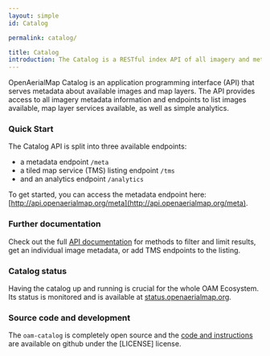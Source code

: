 ```yaml
---
layout: simple
id: Catalog

permalink: catalog/

title: Catalog
introduction: The Catalog is a RESTful index API of all imagery and metadata available within the OAM system.
---
```


OpenAerialMap Catalog is an application programming interface (API) that serves metadata about available images and map layers. The API provides access to all imagery metadata information and endpoints to list images available, map layer services available, as well as simple analytics.

### Quick Start
The Catalog API is split into three available endpoints:

- a metadata endpoint `/meta`
- a tiled map service (TMS) listing endpoint `/tms`
- and an analytics endpoint `/analytics`

To get started, you can access the metadata endpoint here: [http://api.openaerialmap.org/meta](http://api.openaerialmap.org/meta). 

### Further documentation 
Check out the full [API documentation](http://hotosm.github.io/oam-catalog/) for methods to filter and limit results, get an individual image metadata, or add TMS endpoints to the listing.

### Catalog status
Having the catalog up and running is crucial for the whole OAM Ecosystem. Its status is monitored and is available at [status.openaerialmap.org](http://status.openaerialmap.org).

### Source code and development
The `oam-catalog` is completely open source and the [code and instructions](https://github.com/hotosm/oam-catalog) are available on github under the [LICENSE] license.
